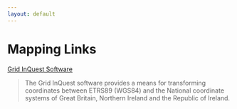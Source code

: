 ```yaml
---
layout: default
---
```


# Mapping Links

[Grid InQuest Software](http://www.qgsl.com/index.php?product=gridinquest)
> The Grid InQuest software provides a means for transforming coordinates between ETRS89 (WGS84) and the National coordinate systems of Great Britain, Northern Ireland and the Republic of Ireland.
